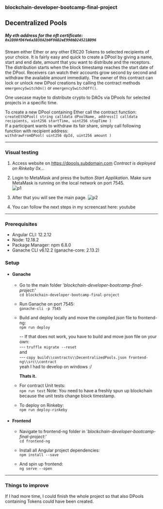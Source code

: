### blockchain-developer-bootcamp-final-project

## Decentralized Pools
##### My eth address for the nft certificate:  `0x2D80fD6fe6a3D38A2b0F86D2eE990bD24521BD96`

Stream either Ether or any other ERC20 Tokens to selected recipients of your choice. It is fairly easy and quick to create a DPool by giving a name, start and end date, amount that you want to distribute and the receptors. The distribution starts when the block timestamp reaches the start date of the DPool. Receivers can watch their accounts grow second by second and withdraw the available amount immediatly. The owner of this contract can lock or unlock new DPool creations by calling the contract methods `emergencySwitchOn()` or `emergencySwitchOff()`.

One usecase maybe to distribute crypto to DAOs via DPools for selected projects in a specific time.<br/>

To create a new DPool containing Ether call the contract function:<br/>
`createEthDPool(
        string calldata dPoolName,
        address[] calldata recipients,
        uint256 startTime,
        uint256 stopTime
    )`
<br/>
If a participant wants to withdraw its fair share, simply call following function with recipient address:<br/>
`withdrawFromDPool( uint256 dpId, uint256 amount )`

------------
### Visual testing
1. Access website on https://dpools.subdomain.com
*Contract is deployed on Rinkeby 0x...*
2. Login to MetaMask and press the button *Start Applikation*.
Make sure MetaMask is running on the local network on port 7545.<br/>
![p1](https://user-images.githubusercontent.com/8811485/142629714-453582d5-834a-44f8-b025-c0b6feed6e31.jpg)

3. After that you will see the main page.
![p2](https://user-images.githubusercontent.com/8811485/142629735-a346c7ca-fa13-4992-8987-62e524c36b52.jpg)

4. You can follow the next steps in my screencast here:
youtube

------------

### Prerequisites
 - Angular CLI: 12.2.12
 - Node: 12.18.2
 - Package Manager: npm 6.8.0
 - Ganache CLI v6.12.2 (ganache-core: 2.13.2)

### Setup
- #### Ganache
  - Go to the main folder '*blockchain-developer-bootcamp-final-project*:'<br/>
    `cd blockchain-developer-bootcamp-final-project`

  - Run Ganache on port 7545:<br/>
    `ganache-cli -p 7545`

  - Build and deploy locally and move the compiled *json* file to frontend-ng:<br/>
    `npm run deploy`

    --  If that does not work, you have to build and move json file on your own:<br/>
     --- `truffle migrate --reset`  
     and           
     --- `copy build\\contracts\\DecentralizedPools.json frontend-ng\\src\\contract` <br/>
     yeah I had to develop on windows :/
     <br/>

     **Thats it.**

  - For contract Unit tests:<br/>
    `npm run test`
Note: You need to have a freshly spun up blockchain because the unit tests change block timestamp.

  - To deploy on Rinkeby:<br/>
    `npm run deploy-rinkeby`

- #### Frontend
  - Navigate to frontend-ng folder in '*blockchain-developer-bootcamp-final-project*:'<br/>
    `cd frontend-ng`
 
  - Install all Angular project dependencies:<br/>
    `npm install --save`

  - And spin up frontend:<br/>
    `ng serve --open`

------------
### Things to improve

If I had more time, I could finish the whole project so that also DPools containing Tokens could have been created.
